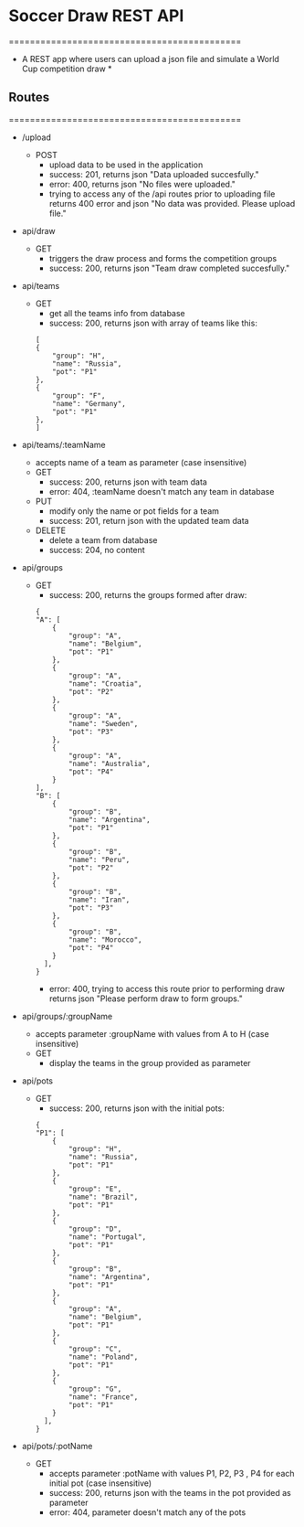 # Soccer Draw REST API #
============================================

* A REST app where users can upload a json file and simulate a World Cup competition draw *

## Routes ##
============================================

* /upload
  * POST
    - upload data to be used in the application
    - success: 201, returns json "Data uploaded succesfully."
    - error: 400, returns json "No files were uploaded."
    - trying to access any of the /api routes prior to uploading file returns 400 error and json "No data was provided. Please upload file."
* api/draw
  * GET
    - triggers the draw process and forms the competition groups
    - success: 200, returns json "Team draw completed succesfully."
* api/teams
  * GET
    - get all the teams info from database
    - success: 200, returns json with array of teams like this:
    ```
    [
    {
        "group": "H",
        "name": "Russia",
        "pot": "P1"
    },
    {
        "group": "F",
        "name": "Germany",
        "pot": "P1"
    },  
    ]    
    ```
* api/teams/:teamName
  - accepts name of a team as parameter (case insensitive)
  * GET
    - success: 200, returns json with team data
    - error: 404, :teamName doesn't match any team in database
  * PUT
    - modify only the name or pot fields for a team
    - success: 201, return json with the updated team data
  * DELETE
    - delete a team from database
    - success: 204, no content
* api/groups
  * GET
    - success: 200, returns the groups formed after draw:
    ```
    {
    "A": [
        {
            "group": "A",
            "name": "Belgium",
            "pot": "P1"
        },
        {
            "group": "A",
            "name": "Croatia",
            "pot": "P2"
        },
        {
            "group": "A",
            "name": "Sweden",
            "pot": "P3"
        },
        {
            "group": "A",
            "name": "Australia",
            "pot": "P4"
        }
    ],
    "B": [
        {
            "group": "B",
            "name": "Argentina",
            "pot": "P1"
        },
        {
            "group": "B",
            "name": "Peru",
            "pot": "P2"
        },
        {
            "group": "B",
            "name": "Iran",
            "pot": "P3"
        },
        {
            "group": "B",
            "name": "Morocco",
            "pot": "P4"
        }
      ],
    }
    ```
    - error: 400, trying to access this route prior to performing draw returns json "Please perform draw to form groups."
* api/groups/:groupName
  - accepts parameter :groupName with values from A to H (case insensitive)
  * GET
    - display the teams in the group provided as parameter
* api/pots
  * GET
    - success: 200, returns json with the initial pots:
    ```
    {
    "P1": [
        {
            "group": "H",
            "name": "Russia",
            "pot": "P1"
        },
        {
            "group": "E",
            "name": "Brazil",
            "pot": "P1"
        },
        {
            "group": "D",
            "name": "Portugal",
            "pot": "P1"
        },
        {
            "group": "B",
            "name": "Argentina",
            "pot": "P1"
        },
        {
            "group": "A",
            "name": "Belgium",
            "pot": "P1"
        },
        {
            "group": "C",
            "name": "Poland",
            "pot": "P1"
        },
        {
            "group": "G",
            "name": "France",
            "pot": "P1"
        }
      ],
    }
    ```

* api/pots/:potName
  * GET
    - accepts parameter :potName with values P1, P2, P3 , P4 for each initial pot (case insensitive)
    - success: 200, returns json with the teams in the pot provided as parameter
    - error: 404, parameter doesn't match any of the pots
